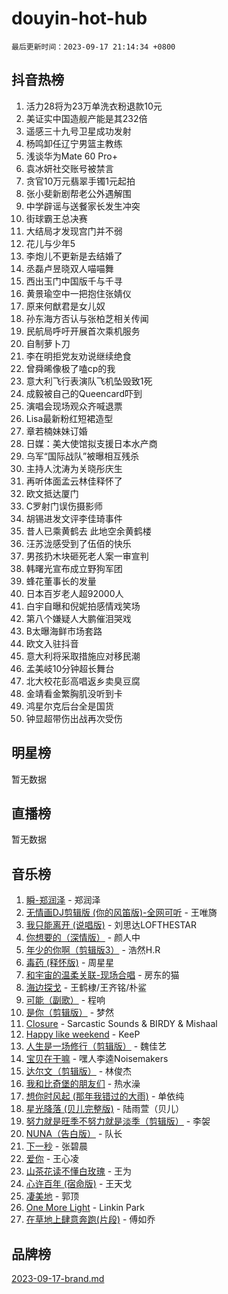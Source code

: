 # douyin-hot-hub

`最后更新时间：2023-09-17 21:14:34 +0800`

## 抖音热榜

1. 活力28将为23万单洗衣粉退款10元
1. 美证实中国造舰产能是其232倍
1. 遥感三十九号卫星成功发射
1. 杨鸣卸任辽宁男篮主教练
1. 浅谈华为Mate 60 Pro+
1. 袁冰妍社交账号被禁言
1. 贪官10万元翡翠手镯1元起拍
1. 张小斐新剧帮老公外遇解围
1. 中学辟谣与送餐家长发生冲突
1. 街球霸王总决赛
1. 大结局才发现宫门并不弱
1. 花儿与少年5
1. 李炮儿不更新是去结婚了
1. 丞磊卢昱晓双人喵喵舞
1. 西出玉门中国版千与千寻
1. 黄景瑜空中一把抱住张婧仪
1. 原来何猷君是女儿奴
1. 孙东海方否认与张柏芝相关传闻
1. 民航局呼吁开展首次乘机服务
1. 自制萝卜刀
1. 李在明拒党友劝说继续绝食
1. 曾舜晞像极了嗑cp的我
1. 意大利飞行表演队飞机坠毁致1死
1. 成毅被自己的Queencard吓到
1. 演唱会现场观众齐喊退票
1. Lisa最新粉红短裙造型
1. 章若楠妹妹订婚
1. 日媒：美大使馆拟支援日本水产商
1. 乌军“国际战队”被曝相互残杀
1. 主持人沈涛为关晓彤庆生
1. 再听体面孟云林佳释怀了
1. 欧文抵达厦门
1. C罗射门误伤摄影师
1. 胡锡进发文评李佳琦事件
1. 昔人已乘黄鹤去 此地空余黄鹤楼
1. 汪苏泷感受到了伍佰的快乐
1. 男孩扔木块砸死老人案一审宣判
1. 韩曙光宣布成立野狗军团
1. 蜂花董事长的发量
1. 日本百岁老人超92000人
1. 白宇自曝和倪妮拍感情戏笑场
1. 第八个嫌疑人大鹏催泪哭戏
1. B太曝海鲜市场套路
1. 欧文入驻抖音
1. 意大利将采取措施应对移民潮
1. 孟美岐10分钟超长舞台
1. 北大校花彭高唱返乡卖臭豆腐
1. 金靖看金繁胸肌没听到卡
1. 鸿星尔克后台全是国货
1. 钟显超带伤出战再次受伤

## 明星榜

暂无数据

## 直播榜

暂无数据

## 音乐榜

1. [瞬-郑润泽](https://sf3-cdn-tos.douyinstatic.com/obj/tos-cn-ve-2774/oYXHIohzvbNAzBhHgyksWpRM4bfkDsBdBDAynw) - 郑润泽
1. [无情画DJ剪辑版 (你的风笛版)-全网可听](https://sf6-cdn-tos.douyinstatic.com/obj/tos-cn-ve-2774/oAjAQCzkfhUUdip24sc3BAIW1NyIMoFNwyMS8h) - 王唯旖
1. [我只能离开 (说唱版)](https://sf3-cdn-tos.douyinstatic.com/obj/tos-cn-ve-2774/oA7eutBAQjZQDuej2bOyxYUvk6PSqnYx8TDgCB) - 刘思达LOFTHESTAR
1. [你想要的（深情版）](https://sf6-cdn-tos.douyinstatic.com/obj/tos-cn-ve-2774/oIMnk8GFpoYUtBP39qsBLeMCDPQxxYcI4gbeZS) - 颜人中
1. [年少的你啊（剪辑版3）](https://sf3-cdn-tos.douyinstatic.com/obj/tos-cn-ve-2774/oo2vDGhzyAtN1QLfh5k1iBIpWAv2NOZQysM5tK) - 浩然H.R
1. [毒药 (释怀版)](https://sf3-cdn-tos.douyinstatic.com/obj/tos-cn-ve-2774/oYILMEAzspdZBIzy4frJNB8ZHPHWAhiwowd4Ad) - 周星星
1. [和宇宙的温柔关联-现场合唱](https://sf6-cdn-tos.douyinstatic.com/obj/tos-cn-ve-2774/o0hONGDYQBgk0e5bqDeQOonVmncA6tC2nBwZLT) - 房东的猫
1. [海边探戈](https://sf3-cdn-tos.douyinstatic.com/obj/tos-cn-ve-2774/os9gE0VQCGqt6VQkZDyBBYvfSDY0QFe3vVmubn) - 王鹤棣/王齐铭/朴鲨
1. [可能（副歌）](https://sf3-cdn-tos.douyinstatic.com/obj/tos-cn-ve-2774/cde1731888894259b333569393c2fb51) - 程响
1. [是你（剪辑版）](https://sf3-cdn-tos.douyinstatic.com/obj/tos-cn-ve-2774/46019dae783c4c969944217fe1cfafc4) - 梦然
1. [Closure](https://sf3-cdn-tos.douyinstatic.com/obj/tos-cn-ve-2774/84f7422b29f94b78a5f3b0386275db35) - Sarcastic Sounds & BIRDY & Mishaal
1. [Happy like weekend](https://sf3-cdn-tos.douyinstatic.com/obj/tos-cn-ve-2774/o0OfAnfYcF4hwK8mwGGQx597Wf1QAOb9KehnDk) - KeeP
1. [人生是一场修行（剪辑版）](https://sf3-cdn-tos.douyinstatic.com/obj/tos-cn-ve-2774/o0sAifg0HRuNkBG4VyVJBzh0UdIWMRjxzm0zhQ) - 魏佳艺
1. [宝贝在干嘛](https://sf6-cdn-tos.douyinstatic.com/obj/tos-cn-ve-2774/okW4hBCfJI5B2ZEgTCtikhMW7IafzNrBQIYkpJ) - 嘿人李逵Noisemakers
1. [达尔文（剪辑版）](https://sf3-cdn-tos.douyinstatic.com/obj/tos-cn-ve-2774/oQuPQQmEgnCeZsgKQ78VBZjNVtegzBGpoSbQPD) - 林俊杰
1. [我和比奇堡的朋友们](https://sf6-cdn-tos.douyinstatic.com/obj/tos-cn-ve-2774/f0505db981ea4a6d91453a15924a82aa) - 热水澡
1. [想你时风起 (那年我错过的大雨)](https://sf3-cdn-tos.douyinstatic.com/obj/tos-cn-ve-2774/ooR7G8ftDMzIgnxa0HbReM4CZ74qknQABLtHB1) - 单依纯
1. [星光降落 (贝儿完整版)](https://sf6-cdn-tos.douyinstatic.com/obj/tos-cn-ve-2774/okwB9hAwyAtsFFkFBzAX1hOOfQuIoMNs0W2Mwr) - 陆雨萱（贝儿）
1. [努力就是旺季不努力就是淡季（剪辑版）](https://sf3-cdn-tos.douyinstatic.com/obj/tos-cn-ve-2774/o4dAb7kbHfZCDv9tePCcuQYnpgyClTtB2Fb7vA) - 李袈
1. [NUNA（告白版）](https://sf3-cdn-tos.douyinstatic.com/obj/tos-cn-ve-2774/a65828cbd8ce41a78a430a58b49f4feb) - 队长
1. [下一秒](https://sf3-cdn-tos.douyinstatic.com/obj/tos-cn-ve-2774/16eedda97153423db2501ff6373be86a) - 张碧晨
1. [爱你](https://sf6-cdn-tos.douyinstatic.com/obj/tos-cn-ve-2774/738d8b240f1e4519b44cf31c84e02e24) - 王心凌
1. [山茶花读不懂白玫瑰](https://sf6-cdn-tos.douyinstatic.com/obj/tos-cn-ve-2774/osfn8B7DktrRHEPJgPCfDbw7QDQEkwC16BxZg9) - 王为
1. [心许百年 (宿命版)](https://sf3-cdn-tos.douyinstatic.com/obj/tos-cn-ve-2774/oM4tBu7QOMCTVT7rK1Pe5NHGFghPMBzykI9ZBf) - 王天戈
1. [凄美地](https://sf3-cdn-tos.douyinstatic.com/obj/tos-cn-ve-2774/oshF4RgFMhmTSa4jCaHNUXI0NetFtBBQBzBZdf) - 郭顶
1. [One More Light](https://sf3-cdn-tos.douyinstatic.com/obj/tos-cn-ve-2774/okIBCInhecoGOE5h6ZvqCBYtfXCIMQEbgkRKgD) - Linkin Park
1. [在草地上肆意奔跑(片段)](https://sf3-cdn-tos.douyinstatic.com/obj/tos-cn-ve-2774/8831d494742f45dabdfa8adb8b817259) - 傅如乔

## 品牌榜

[2023-09-17-brand.md](2023-09-17-brand.md)
